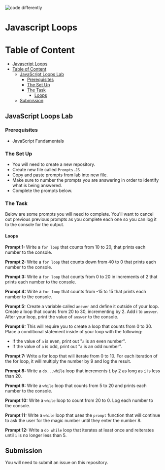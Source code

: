 ![code differently](https://user-images.githubusercontent.com/54545904/91590200-f82ec600-e928-11ea-9433-eea450388abf.png)

# Javascript Loops

# Table of Content

- [Javascript Loops](#javascript-loops)
- [Table of Content](#table-of-content)
  - [JavaScript Loops Lab](#javascript-loops-lab)
    - [Prerequisites](#prerequisites)
    - [The Set Up](#the-set-up)
    - [The Task](#the-task)
      - [Loops](#loops)
  - [Submission](#submission)

## JavaScript Loops Lab

### Prerequisites

- JavaScript Fundamentals

### The Set Up

- You will need to create a new repository.
- Create new file called `Prompts.JS`
- Copy and paste prompts from lab into new file.
- Make sure to number the prompts you are answering in order to identify what is being answered.
- Complete the prompts below.

### The Task

Below are some prompts you will need to complete. You'll want to cancel out previous previous prompts as you complete each one so you can log it to the console for the output.

#### Loops

**Prompt 1:** Write a `for loop` that counts from 10 to 20, that prints each number to the console.

**Prompt 2:** Write a `for loop` that counts down from 40 to 0 that prints each number to the console.

**Prompt 3:** Write a `for loop` that counts from 0 to 20 in increments of 2 that prints each number to the console.

**Prompt 4:** Write a `for loop` that counts from -15 to 15 that prints each number to the console.

**Prompt 5:** Create a variable called `answer` and define it outside of your loop. Create a loop that counts from 20 to 30, incrementing by 2. Add i to `answer`. After your loop, print the value of `answer` to the console.

**Prompt 6:** This will require you to create a loop that counts from 0 to 30. Place a conditional statement inside of your loop with the following:

- If the value of `a` is even, print out "`a` is an even number".
- If the value of `a` is odd, print out "`a` is an odd number".

**Prompt 7:** Write a for loop that will iterate from 0 to 10. For each iteration of the for loop, it will multiply the number by 9 and log the result.

**Prompt 8:** Write a `do...while` loop that increments `i` by 2 as long as `i` is less than 20.

**Prompt 9:** Write a `while` loop that counts from 5 to 20 and prints each number to the console.

**Prompt 10:** Write a `while` loop to count from 20 to 0. Log each number to the console.

**Prompt 11:** Write a `while` loop that uses the `prompt` function that will continue to ask the user for the magic number until they enter the number 8.

**Prompt 12:** Write a `do while` loop that iterates at least once and reiterates until `i` is no longer less than 5.

## Submission

You will need to submit an issue on this repository.
